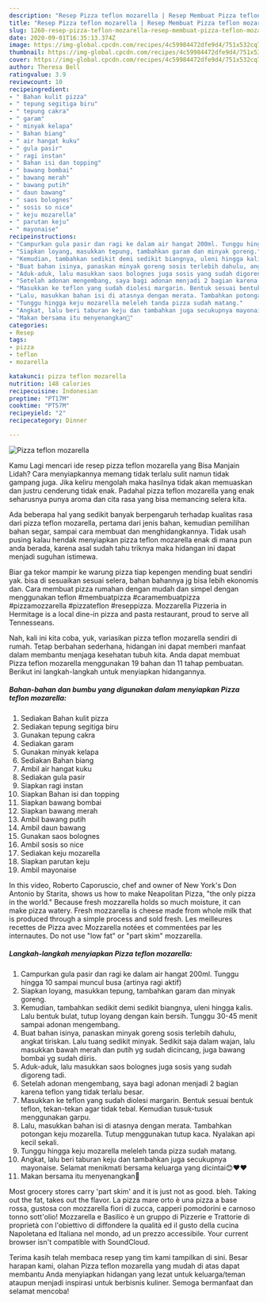 ```yaml
---
description: "Resep Pizza teflon mozarella | Resep Membuat Pizza teflon mozarella Yang Enak Dan Lezat"
title: "Resep Pizza teflon mozarella | Resep Membuat Pizza teflon mozarella Yang Enak Dan Lezat"
slug: 1260-resep-pizza-teflon-mozarella-resep-membuat-pizza-teflon-mozarella-yang-enak-dan-lezat
date: 2020-09-01T16:35:13.374Z
image: https://img-global.cpcdn.com/recipes/4c59984472dfe9d4/751x532cq70/pizza-teflon-mozarella-foto-resep-utama.jpg
thumbnail: https://img-global.cpcdn.com/recipes/4c59984472dfe9d4/751x532cq70/pizza-teflon-mozarella-foto-resep-utama.jpg
cover: https://img-global.cpcdn.com/recipes/4c59984472dfe9d4/751x532cq70/pizza-teflon-mozarella-foto-resep-utama.jpg
author: Theresa Bell
ratingvalue: 3.9
reviewcount: 10
recipeingredient:
- " Bahan kulit pizza"
- " tepung segitiga biru"
- " tepung cakra"
- " garam"
- " minyak kelapa"
- " Bahan biang"
- " air hangat kuku"
- " gula pasir"
- " ragi instan"
- " Bahan isi dan topping"
- " bawang bombai"
- " bawang merah"
- " bawang putih"
- " daun bawang"
- " saos bolognes"
- " sosis so nice"
- " keju mozarella"
- " parutan keju"
- " mayonaise"
recipeinstructions:
- "Campurkan gula pasir dan ragi ke dalam air hangat 200ml. Tunggu hingga 10 sampai muncul busa (artinya ragi aktif)"
- "Siapkan loyang, masukkan tepung, tambahkan garam dan minyak goreng."
- "Kemudian, tambahkan sedikit demi sedikit biangnya, uleni hingga kalis. Lalu bentuk bulat, tutup loyang dengan kain bersih. Tunggu 30-45 menit sampai adonan mengembang."
- "Buat bahan isinya, panaskan minyak goreng sosis terlebih dahulu, angkat tiriskan. Lalu tuang sedikit minyak. Sedikit saja dalam wajan, lalu masukkan bawah merah dan putih yg sudah dicincang, juga bawang bombai yg sudah diiris."
- "Aduk-aduk, lalu masukkan saos bolognes juga sosis yang sudah digoreng tadi."
- "Setelah adonan mengembang, saya bagi adonan menjadi 2 bagian karena teflon yang tidak terlalu besar."
- "Masukkan ke teflon yang sudah diolesi margarin. Bentuk sesuai bentuk teflon, tekan-tekan agar tidak tebal. Kemudian tusuk-tusuk menggunakan garpu."
- "Lalu, masukkan bahan isi di atasnya dengan merata. Tambahkan potongan keju mozarella. Tutup menggunakan tutup kaca. Nyalakan api kecil sekali."
- "Tunggu hingga keju mozarella meleleh tanda pizza sudah matang."
- "Angkat, lalu beri taburan keju dan tambahkan juga secukupnya mayonaise. Selamat menikmati bersama keluarga yang dicintai😊❤❤"
- "Makan bersama itu menyenangkan🤗"
categories:
- Resep
tags:
- pizza
- teflon
- mozarella

katakunci: pizza teflon mozarella 
nutrition: 148 calories
recipecuisine: Indonesian
preptime: "PT17M"
cooktime: "PT57M"
recipeyield: "2"
recipecategory: Dinner

---
```



![Pizza teflon mozarella](https://img-global.cpcdn.com/recipes/4c59984472dfe9d4/751x532cq70/pizza-teflon-mozarella-foto-resep-utama.jpg)

Kamu Lagi mencari ide resep pizza teflon mozarella yang Bisa Manjain Lidah? Cara menyiapkannya memang tidak terlalu sulit namun tidak gampang juga. Jika keliru mengolah maka hasilnya tidak akan memuaskan dan justru cenderung tidak enak. Padahal pizza teflon mozarella yang enak seharusnya punya aroma dan cita rasa yang bisa memancing selera kita.

Ada beberapa hal yang sedikit banyak berpengaruh terhadap kualitas rasa dari pizza teflon mozarella, pertama dari jenis bahan, kemudian pemilihan bahan segar, sampai cara membuat dan menghidangkannya. Tidak usah pusing kalau hendak menyiapkan pizza teflon mozarella enak di mana pun anda berada, karena asal sudah tahu triknya maka hidangan ini dapat menjadi suguhan istimewa.

Biar ga tekor mampir ke warung pizza tiap kepengen mending buat sendiri yak. bisa di sesuaikan sesuai selera, bahan bahannya jg bisa lebih ekonomis dan. Cara membuat pizza rumahan dengan mudah dan simpel dengan menggunakan teflon #membuatpizza #caramembuatpizza #pizzamozzarella #pizzateflon #reseppizza. Mozzarella Pizzeria in Hermitage is a local dine-in pizza and pasta restaurant, proud to serve all Tennesseans.


Nah, kali ini kita coba, yuk, variasikan pizza teflon mozarella sendiri di rumah. Tetap berbahan sederhana, hidangan ini dapat memberi manfaat dalam membantu menjaga kesehatan tubuh kita. Anda dapat membuat Pizza teflon mozarella menggunakan 19 bahan dan 11 tahap pembuatan. Berikut ini langkah-langkah untuk menyiapkan hidangannya.

<!--inarticleads1-->

##### Bahan-bahan dan bumbu yang digunakan dalam menyiapkan Pizza teflon mozarella:

1. Sediakan  Bahan kulit pizza
1. Sediakan  tepung segitiga biru
1. Gunakan  tepung cakra
1. Sediakan  garam
1. Gunakan  minyak kelapa
1. Sediakan  Bahan biang
1. Ambil  air hangat kuku
1. Sediakan  gula pasir
1. Siapkan  ragi instan
1. Siapkan  Bahan isi dan topping
1. Siapkan  bawang bombai
1. Siapkan  bawang merah
1. Ambil  bawang putih
1. Ambil  daun bawang
1. Gunakan  saos bolognes
1. Ambil  sosis so nice
1. Sediakan  keju mozarella
1. Siapkan  parutan keju
1. Ambil  mayonaise


In this video, Roberto Caporuscio, chef and owner of New York&#39;s Don Antonio by Starita, shows us how to make Neapolitan Pizza, &#34;the only pizza in the world.&#34; Because fresh mozzarella holds so much moisture, it can make pizza watery. Fresh mozzarella is cheese made from whole milk that is produced through a simple process and sold fresh. Les meilleures recettes de Pizza avec Mozzarella notées et commentées par les internautes. Do not use &#34;low fat&#34; or &#34;part skim&#34; mozzarella. 

<!--inarticleads2-->

##### Langkah-langkah menyiapkan Pizza teflon mozarella:

1. Campurkan gula pasir dan ragi ke dalam air hangat 200ml. Tunggu hingga 10 sampai muncul busa (artinya ragi aktif)
1. Siapkan loyang, masukkan tepung, tambahkan garam dan minyak goreng.
1. Kemudian, tambahkan sedikit demi sedikit biangnya, uleni hingga kalis. Lalu bentuk bulat, tutup loyang dengan kain bersih. Tunggu 30-45 menit sampai adonan mengembang.
1. Buat bahan isinya, panaskan minyak goreng sosis terlebih dahulu, angkat tiriskan. Lalu tuang sedikit minyak. Sedikit saja dalam wajan, lalu masukkan bawah merah dan putih yg sudah dicincang, juga bawang bombai yg sudah diiris.
1. Aduk-aduk, lalu masukkan saos bolognes juga sosis yang sudah digoreng tadi.
1. Setelah adonan mengembang, saya bagi adonan menjadi 2 bagian karena teflon yang tidak terlalu besar.
1. Masukkan ke teflon yang sudah diolesi margarin. Bentuk sesuai bentuk teflon, tekan-tekan agar tidak tebal. Kemudian tusuk-tusuk menggunakan garpu.
1. Lalu, masukkan bahan isi di atasnya dengan merata. Tambahkan potongan keju mozarella. Tutup menggunakan tutup kaca. Nyalakan api kecil sekali.
1. Tunggu hingga keju mozarella meleleh tanda pizza sudah matang.
1. Angkat, lalu beri taburan keju dan tambahkan juga secukupnya mayonaise. Selamat menikmati bersama keluarga yang dicintai😊❤❤
1. Makan bersama itu menyenangkan🤗


Most grocery stores carry &#39;part skim&#39; and it is just not as good. bleh. Taking out the fat, takes out the flavor. La pizza mare orto è una pizza a base rossa, gustosa con mozzarella fiori di zucca, capperi pomodorini e carnoso tonno sott&#39;olio! Mozzarella e Basilico è un gruppo di Pizzerie e Trattorie di proprietà con l&#39;obiettivo di diffondere la qualità ed il gusto della cucina Napoletana ed Italiana nel mondo, ad un prezzo accessibile. Your current browser isn&#39;t compatible with SoundCloud. 

Terima kasih telah membaca resep yang tim kami tampilkan di sini. Besar harapan kami, olahan Pizza teflon mozarella yang mudah di atas dapat membantu Anda menyiapkan hidangan yang lezat untuk keluarga/teman ataupun menjadi inspirasi untuk berbisnis kuliner. Semoga bermanfaat dan selamat mencoba!
